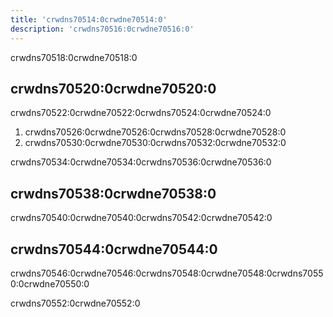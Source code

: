```yaml
---
title: 'crwdns70514:0crwdne70514:0'
description: 'crwdns70516:0crwdne70516:0'
---
```



crwdns70518:0crwdne70518:0

## crwdns70520:0crwdne70520:0

crwdns70522:0crwdne70522:0crwdns70524:0crwdne70524:0

1. crwdns70526:0crwdne70526:0crwdns70528:0crwdne70528:0
2. crwdns70530:0crwdne70530:0crwdns70532:0crwdne70532:0

crwdns70534:0crwdne70534:0crwdns70536:0crwdne70536:0

## crwdns70538:0crwdne70538:0

crwdns70540:0crwdne70540:0crwdns70542:0crwdne70542:0

## crwdns70544:0crwdne70544:0

crwdns70546:0crwdne70546:0crwdns70548:0crwdne70548:0crwdns70550:0crwdne70550:0

crwdns70552:0crwdne70552:0
